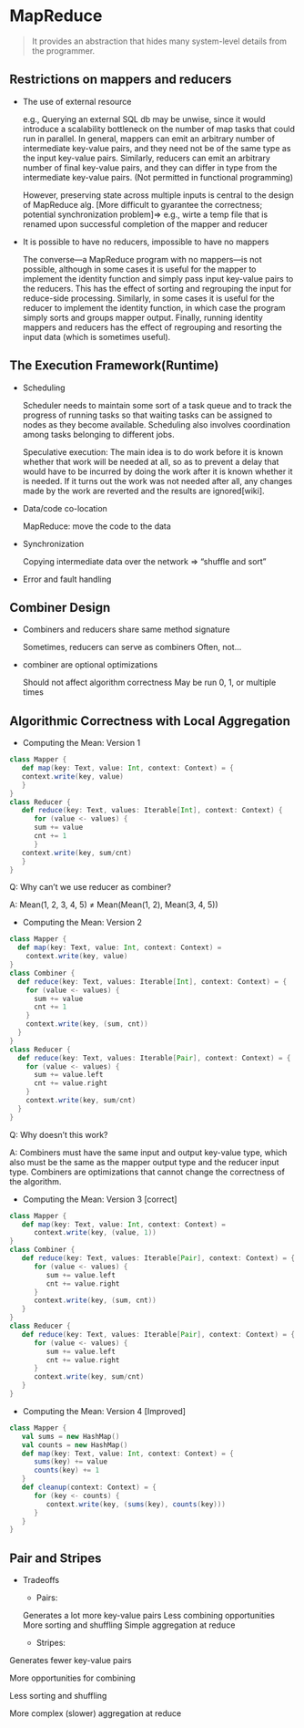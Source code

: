 # MapReduce
> It provides an abstraction that hides many system-level details from the programmer.

## Restrictions on mappers and reducers

- The use of external resource

   e.g., Querying an external SQL db may be unwise, since it would introduce a scalability bottleneck on the number of map tasks that could run in parallel. In general, mappers can emit an arbitrary number of intermediate key-value pairs, and they need not be of the same type as the input key-value pairs. Similarly, reducers can emit an arbitrary number of final key-value pairs, and they can differ in type from the intermediate key-value pairs. (Not permitted in functional programming)
   
   However, preserving state across multiple inputs is central to the design of MapReduce alg. [More difficult to gyarantee the correctness; potential synchronization problem]=> e.g., wirte a temp file that is renamed upon successful completion of the mapper and reducer

- It is possible to have no reducers, impossible to have no mappers
    
   The converse—a MapReduce program with no mappers—is not possible, although in some cases it is useful for the mapper to implement the identity function and simply pass input key-value pairs to the reducers. This has the effect of sorting and regrouping the input for reduce-side processing. Similarly, in some cases it is useful for the reducer to implement the identity function, in which case the program simply sorts and groups mapper output. Finally, running identity mappers and reducers has the effect of regrouping and resorting the input data (which is sometimes useful).

## The Execution Framework(Runtime)

- Scheduling
    
   Scheduler needs to maintain some sort of a task queue and to track the progress of running tasks so that waiting tasks can be assigned to nodes as they become available. Scheduling also involves coordination among tasks belonging to different jobs.
   
   Speculative execution: The main idea is to do work before it is known whether that work will be needed at all, so as to prevent a delay that would have to be incurred by doing the work after it is known whether it is needed. If it turns out the work was not needed after all, any changes made by the work are reverted and the results are ignored[wiki].

- Data/code co-location
   
   MapReduce: move the code to the data

- Synchronization
   
   Copying intermediate data over the network => “shuffle and sort”

- Error and fault handling

## Combiner Design

- Combiners and reducers share same method signature
    
   Sometimes, reducers can serve as combiners
   Often, not…
- combiner are optional optimizations
    
   Should not affect algorithm correctness
   May be run 0, 1, or multiple times

## Algorithmic Correctness with Local Aggregation
- Computing the Mean: Version 1
```Scala
class Mapper {
   def map(key: Text, value: Int, context: Context) = {
   context.write(key, value)
   }
}
class Reducer {
   def reduce(key: Text, values: Iterable[Int], context: Context) {
      for (value <- values) {
      sum += value
      cnt += 1
      }
   context.write(key, sum/cnt)
   }
}
```
Q: Why can’t we use reducer as combiner?

A: Mean(1, 2, 3, 4, 5) ≠ Mean(Mean(1, 2), Mean(3, 4, 5))

- Computing the Mean: Version 2
```scala
class Mapper {
  def map(key: Text, value: Int, context: Context) =
    context.write(key, value)
}
class Combiner {
  def reduce(key: Text, values: Iterable[Int], context: Context) = {
    for (value <- values) {
      sum += value
      cnt += 1
    }
    context.write(key, (sum, cnt))
  }
}
class Reducer {
  def reduce(key: Text, values: Iterable[Pair], context: Context) = {
    for (value <- values) {
      sum += value.left
      cnt += value.right
    }
    context.write(key, sum/cnt)
  }
}

```
Q: Why doesn’t this work?

A: Combiners must have the same input and output key-value type, which also must be the same as the mapper output type and the reducer input type. Combiners are optimizations that cannot change the correctness of the algorithm.

- Computing the Mean: Version 3 [correct]
```scala
class Mapper {
   def map(key: Text, value: Int, context: Context) =
      context.write(key, (value, 1))
}
class Combiner {
   def reduce(key: Text, values: Iterable[Pair], context: Context) = {
      for (value <- values) {
         sum += value.left
         cnt += value.right
      }
      context.write(key, (sum, cnt))
   }
}
class Reducer {
   def reduce(key: Text, values: Iterable[Pair], context: Context) = {
      for (value <- values) {
         sum += value.left
         cnt += value.right
      }
      context.write(key, sum/cnt)
   }
}
```

- Computing the Mean: Version 4 [Improved]
```scala
class Mapper {
   val sums = new HashMap()
   val counts = new HashMap()
   def map(key: Text, value: Int, context: Context) = {
      sums(key) += value
      counts(key) += 1
   }
   def cleanup(context: Context) = {
      for (key <- counts) {
         context.write(key, (sums(key), counts(key)))
      }
   }
}
```
## Pair and Stripes
- Tradeoffs

   - Pairs:
   
   Generates a lot more key-value pairs
   Less combining opportunities
   More sorting and shuffling
   Simple aggregation at reduce
   
   - Stripes:
   
Generates fewer key-value pairs

More opportunities for combining

Less sorting and shuffling

More complex (slower) aggregation at reduce
